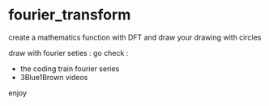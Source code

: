 # fourier_transform
create a mathematics function with DFT and draw your drawing with circles 

draw with fourier seties : 
go check :
- the coding train fourier series
- 3Blue1Brown videos 

enjoy 
